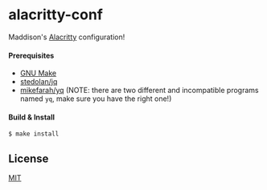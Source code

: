 # alacritty-conf

Maddison's [Alacritty](https://github.com/alacritty/alacritty) configuration!

#### Prerequisites

- [GNU Make](https://www.gnu.org/software/make/)
- [stedolan/jq](https://github.com/stedolan/jq)
- [mikefarah/yq](https://github.com/mikefarah/yq) (NOTE: there are two different and incompatible programs named `yq`, make sure you have the right one!)

#### Build & Install

```
$ make install
```

## License

[MIT](https://www.mit-license.org/)
